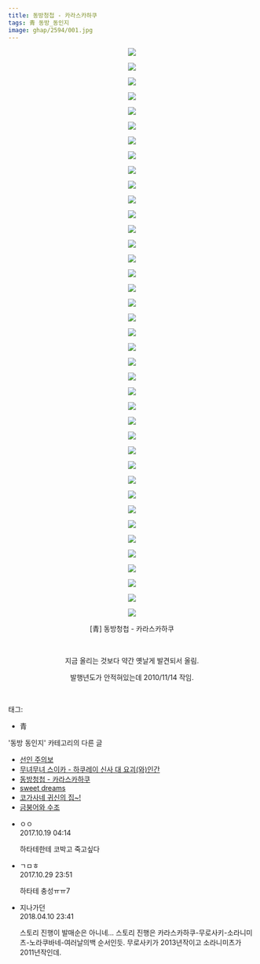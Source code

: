 ```yaml
---
title: 동방청첩 - 카라스카하쿠
tags: 青 동방_동인지
image: ghap/2594/001.jpg
---
```

<div class="article">
<p style="text-align: center; clear: none; float: none;"><img src="{{ site.nasurl }}/ghap/2594/001.jpg"/></p>
<p style="text-align: center; clear: none; float: none;"><img src="{{ site.nasurl }}/ghap/2594/002.jpg"/></p>
<p style="text-align: center; clear: none; float: none;"><img src="{{ site.nasurl }}/ghap/2594/003.jpg"/></p>
<p style="text-align: center; clear: none; float: none;"><img src="{{ site.nasurl }}/ghap/2594/004.jpg"/></p>
<p style="text-align: center; clear: none; float: none;"><img src="{{ site.nasurl }}/ghap/2594/005.jpg"/></p>
<p style="text-align: center; clear: none; float: none;"><img src="{{ site.nasurl }}/ghap/2594/006.jpg"/></p>
<p style="text-align: center; clear: none; float: none;"><img src="{{ site.nasurl }}/ghap/2594/007.jpg"/></p>
<p style="text-align: center; clear: none; float: none;"><img src="{{ site.nasurl }}/ghap/2594/008.jpg"/></p>
<p style="text-align: center; clear: none; float: none;"><img src="{{ site.nasurl }}/ghap/2594/009.jpg"/></p>
<p style="text-align: center; clear: none; float: none;"><img src="{{ site.nasurl }}/ghap/2594/010.jpg"/></p>
<p style="text-align: center; clear: none; float: none;"><img src="{{ site.nasurl }}/ghap/2594/011.jpg"/></p>
<p style="text-align: center; clear: none; float: none;"><img src="{{ site.nasurl }}/ghap/2594/012.jpg"/></p>
<p style="text-align: center; clear: none; float: none;"><img src="{{ site.nasurl }}/ghap/2594/013.jpg"/></p>
<p style="text-align: center; clear: none; float: none;"><img src="{{ site.nasurl }}/ghap/2594/014.jpg"/></p>
<p style="text-align: center; clear: none; float: none;"><img src="{{ site.nasurl }}/ghap/2594/015.jpg"/></p>
<p style="text-align: center; clear: none; float: none;"><img src="{{ site.nasurl }}/ghap/2594/016.jpg"/></p>
<p style="text-align: center; clear: none; float: none;"><img src="{{ site.nasurl }}/ghap/2594/017.jpg"/></p>
<p style="text-align: center; clear: none; float: none;"><img src="{{ site.nasurl }}/ghap/2594/018.jpg"/></p>
<p style="text-align: center; clear: none; float: none;"><img src="{{ site.nasurl }}/ghap/2594/019.jpg"/></p>
<p style="text-align: center; clear: none; float: none;"><img src="{{ site.nasurl }}/ghap/2594/020.jpg"/></p>
<p style="text-align: center; clear: none; float: none;"><img src="{{ site.nasurl }}/ghap/2594/021.jpg"/></p>
<p style="text-align: center; clear: none; float: none;"><img src="{{ site.nasurl }}/ghap/2594/022.jpg"/></p>
<p style="text-align: center; clear: none; float: none;"><img src="{{ site.nasurl }}/ghap/2594/023.jpg"/></p>
<p style="text-align: center; clear: none; float: none;"><img src="{{ site.nasurl }}/ghap/2594/024.jpg"/></p>
<p style="text-align: center; clear: none; float: none;"><img src="{{ site.nasurl }}/ghap/2594/025.jpg"/></p>
<p style="text-align: center; clear: none; float: none;"><img src="{{ site.nasurl }}/ghap/2594/026.jpg"/></p>
<p style="text-align: center; clear: none; float: none;"><img src="{{ site.nasurl }}/ghap/2594/027.jpg"/></p>
<p style="text-align: center; clear: none; float: none;"><img src="{{ site.nasurl }}/ghap/2594/028.jpg"/></p>
<p style="text-align: center; clear: none; float: none;"><img src="{{ site.nasurl }}/ghap/2594/029.jpg"/></p>
<p style="text-align: center; clear: none; float: none;"><img src="{{ site.nasurl }}/ghap/2594/030.jpg"/></p>
<p style="text-align: center; clear: none; float: none;"><img src="{{ site.nasurl }}/ghap/2594/031.jpg"/></p>
<p style="text-align: center; clear: none; float: none;"><img src="{{ site.nasurl }}/ghap/2594/032.jpg"/></p>
<p style="text-align: center; clear: none; float: none;"><img src="{{ site.nasurl }}/ghap/2594/033.jpg"/></p>
<p style="text-align: center; clear: none; float: none;"><img src="{{ site.nasurl }}/ghap/2594/034.jpg"/></p>
<p style="text-align: center; clear: none; float: none;"><img src="{{ site.nasurl }}/ghap/2594/035.jpg"/></p>
<p style="text-align: center; clear: none; float: none;"><img src="{{ site.nasurl }}/ghap/2594/036.jpg"/></p>
<p style="text-align: center; clear: none; float: none;"><img src="{{ site.nasurl }}/ghap/2594/037.jpg"/></p>
<p style="text-align: center; clear: none; float: none;"><img src="{{ site.nasurl }}/ghap/2594/038.jpg"/></p>
<p style="text-align: center; clear: none; float: none;"><img src="{{ site.nasurl }}/ghap/2594/039.jpg"/></p>
<p style="text-align: center; clear: none; float: none;">[青] 동방청첩 - 카라스카하쿠</p>
<p style="text-align: center; clear: none; float: none;"><br/></p>
<p style="text-align: center; clear: none; float: none;">지금 올리는 것보다 약간 옛날게 발견되서 올림.</p>
<p style="text-align: center; clear: none; float: none;">발행년도가 안적혀있는데 2010/11/14 작임.</p>
<p><br/></p>
</div><div class="tagTrail">
<p>태그: </p>
<ul>
<li>青</li>
</ul>
</div><div class="another">
<p>'동방 동인지' 카테고리의 다른 글</p>
<ul>
<li><a href="/2016-10-15-ghap_2597">선인 주의보</a></li>
<li><a href="/2016-10-15-ghap_2595">무녀무녀 스이카 - 하쿠레이 신사 대 요괴(와)인간</a></li>
<li><a href="/2016-10-15-ghap_2594">동방청첩 - 카라스카하쿠</a></li>
<li><a href="/2016-10-15-ghap_2593">sweet dreams</a></li>
<li><a href="/2016-10-15-ghap_2592">코가사네 귀신의 집~!</a></li>
<li><a href="/2016-10-15-ghap_2590">금붕어와 수조</a></li>
</ul>
</div><div class="cb_module cb_fluid">
<div class="cb_wrt cb_profile">
<div class="comment">
<ul>
<li class="cb_thumb_off" id="comment15108782">
<div class="cb_comment_area">
<div class="cb_info_area">
<div class="cb_section">
<span class="cb_nick_name">ㅇㅇ</span>
</div>
<div class="cb_section">
<span class="cb_date">2017.10.19 04:14 </span>
</div>
</div>
<div class="cb_dsc_comment">
<p class="cb_dsc">
											하타테한테 코박고 죽고싶다
										</p>
</div>
</div></li>
<li class="cb_thumb_off" id="comment15117415">
<div class="cb_comment_area">
<div class="cb_info_area">
<div class="cb_section">
<span class="cb_nick_name">ㄱㅁㅎ</span>
</div>
<div class="cb_section">
<span class="cb_date">2017.10.29 23:51 </span>
</div>
</div>
<div class="cb_dsc_comment">
<p class="cb_dsc">
											하타테 충성ㅠㅠ7
										</p>
</div>
</div></li>
<li class="cb_thumb_off" id="comment15236862">
<div class="cb_comment_area">
<div class="cb_info_area">
<div class="cb_section">
<span class="cb_nick_name">지나가던</span>
</div>
<div class="cb_section">
<span class="cb_date">2018.04.10 23:41 </span>
</div>
</div>
<div class="cb_dsc_comment">
<p class="cb_dsc">
											스토리 진행이 발매순은 아니네... 스토리 진행은 카라스카하쿠-무로사키-소라니미츠-노라쿠바네-여러날의백 순서인듯. 무로사키가 2013년작이고 소라니미츠가 2011년작인데.
										</p>
</div>
</div></li>
</ul>
</div>
</div><!-- commentList close -->
</div>